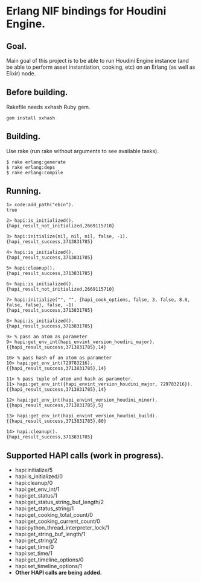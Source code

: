 # Erlang NIF bindings for Houdini Engine.

## Goal.

Main goal of this project is to be able to run Houdini Engine instance (and be able to perform asset instantiation, cooking, etc) on an Erlang (as well as Elixir) node.

## Before building.  

Rakefile needs xxhash Ruby gem.

```
gem install xxhash
```

## Building.
Use rake (run rake without arguments to see available tasks).

```
$ rake erlang:generate
$ rake erlang:deps
$ rake erlang:compile
```

## Running.  

```
1> code:add_path("ebin").
true

2> hapi:is_initialized().
{hapi_result_not_initialized,2669115710}

3> hapi:initialize(nil, nil, nil, false, -1).
{hapi_result_success,3713831785}

4> hapi:is_initialized().
{hapi_result_success,3713831785}

5> hapi:cleanup().
{hapi_result_success,3713831785}

6> hapi:is_initialized().
{hapi_result_not_initialized,2669115710}

7> hapi:initialize("", "", {hapi_cook_options, false, 3, false, 8.0, false, false}, false, -1).
{hapi_result_success,3713831785}

8> hapi:is_initialized().
{hapi_result_success,3713831785}

9> % pass an atom as parameter
9> hapi:get_env_int(hapi_envint_version_houdini_major).
{{hapi_result_success,3713831785},14}

10> % pass hash of an atom as parameter
10> hapi:get_env_int(729783216).
{{hapi_result_success,3713831785},14}

11> % pass tuple of atom and hash as parameter.
11> hapi:get_env_int({hapi_envint_version_houdini_major, 729783216}).
{{hapi_result_success,3713831785},14}

12> hapi:get_env_int(hapi_envint_version_houdini_minor).
{{hapi_result_success,3713831785},5}

13> hapi:get_env_int(hapi_envint_version_houdini_build).
{{hapi_result_success,3713831785},80}

14> hapi:cleanup().
{hapi_result_success,3713831785}
```
## Supported HAPI calls (work in progress).

* hapi:initialize/5
* hapi:is_initialized/0
* hapi:cleanup/0
* hapi:get_env_int/1
* hapi:get_status/1
* hapi:get_status_string_buf_length/2
* hapi:get_status_string/1
* hapi:get_cooking_total_count/0
* hapi:get_cooking_current_count/0
* hapi:python_thread_interpreter_lock/1
* hapi:get_string_buf_length/1
* hapi:get_string/2
* hapi:get_time/0
* hapi:set_time/1
* hapi:get_timeline_options/0
* hapi:set_timeline_options/1
* **Other HAPI calls are being added.**
